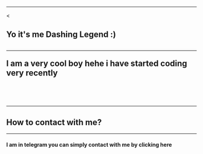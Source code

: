 <html>
<body>
<hr><
<h2> Yo it's me Dashing Legend :) <h2>
<hr>
<p> I am a very cool boy hehe i have started coding very recently</p><br>
<h2><hr> <h2> How to contact with me? </h2><hr>
<h4> I am in telegram you can simply contact with me by clicking here <a href "t.me/DASHING_LEGEND_XD" </a>
